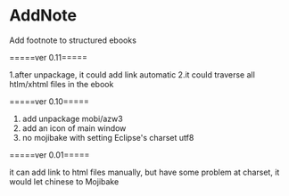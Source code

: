 # AddNote
Add footnote to structured ebooks

=====ver 0.11=====

1.after unpackage, it could add link automatic
2.it could traverse all htlm/xhtml files in the ebook


=====ver 0.10=====

1. add unpackage mobi/azw3
2. add an icon of main window
3. no mojibake with setting Eclipse's charset utf8

=====ver 0.01=====

it can add link to html files manually, but have some problem at charset, it would let chinese to Mojibake

